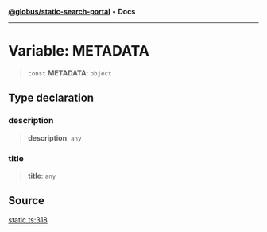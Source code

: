[**@globus/static-search-portal**](../README.md) • **Docs**

***

# Variable: METADATA

> `const` **METADATA**: `object`

## Type declaration

### description

> **description**: `any`

### title

> **title**: `any`

## Source

[static.ts:318](https://github.com/globus/static-search-portal/blob/baa2d7ee8b5271b1d58d6455e5096e077c19aecd/static.ts#L318)
